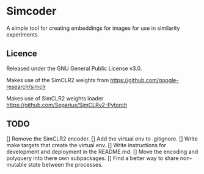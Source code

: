 # Simcoder
A simple tool for creating embeddings for images for use in similarity experiments.

## Licence
Released under the GNU General Public License v3.0.

Makes use of the SimCLR2 weights from https://github.com/google-research/simclr

Makes use of SimCLR2 weights loader https://github.com/Separius/SimCLRv2-Pytorch

## TODO
[] Remove the SimCLR2 encoder.
[] Add the virtual env to .gitignore.
[] Write make targets that create the virtual env.
[] Write instructions for development and deployment in the README.md.
[] Move the encoding and polyquery into there own subpackages.
[] Find a better way to share non-mutable state between the processes.